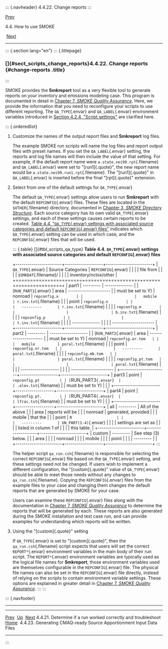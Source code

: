 ::: {.navheader}
4.4.22. Change reports
:::

[Prev](ch04s04s21.html) 

4.4. How to use SMOKE

 [Next](ch04s04s23.html)

------------------------------------------------------------------------

::: {.section lang="en"}
::: {.titlepage}
<div>

<div>

### []{#sect_scripts_change_reports}4.4.22. Change reports {#change-reports .title}

</div>

</div>
:::

SMOKE provides the **Smkreport** tool as a very flexible tool to
generate reports on your inventory and emissions modeling case. This
program is documented in detail in [Chapter 7, *SMOKE Quality
Assurance*](ch07.html "Chapter 7. SMOKE Quality Assurance"). Here, we
provide the information that you need to reconfigure your scripts to use
different reporting. The `QA_TYPE`{.envar} and `QA_LABEL`{.envar}
environment variables introduced in [Section 4.2.4, "Script
settings"](ch04s02s04.html "4.2.4. Script settings") are clarified here.

::: {.orderedlist}
1.  Customize the names of the output report files and **Smkreport** log
    files.

    The example SMOKE run scripts will name the log files and report
    output files with preset names. If you set the `QA_LABEL`{.envar}
    setting, the reports and log file names will then include the value
    of that setting. For example, if the default report name were
    `a.state.nei99.rpt`{.filename} and `QA_LABEL`{.envar} were set to
    "[run1]{.quote}", the new report name would be
    `a.state.nei99.run1.rpt`{.filename}. The "[run1]{.quote}" in
    `QA_LABEL`{.envar} is inserted before the final "[rpt]{.quote}"
    extension.

2.  Select from one of the default settings for `QA_TYPE`{.envar}

    The default `QA_TYPE`{.envar} settings allow users to run
    **Smkreport** with the default `REPCONFIG`{.envar} files. These
    files are located in the `$OTHER`{.filename} directory, documented
    in [Chapter 3, *SMOKE Directory
    Structure*](ch03.html "Chapter 3. SMOKE Directory Structure"). Each
    source category has its own valid `QA_TYPE`{.envar} settings, and
    each of these settings causes certain reports to be created.
    [Table 4.4, "`QA_TYPE`{.envar} settings with associated source
    categories and default `REPCONFIG`{.envar}
    files"](ch04s04s22.html#tbl_scripts_qa_type "Table 4.4. QA_TYPE settings with associated source categories and default REPCONFIG files")
    indicates which `QA_TYPE`{.envar} setting can be used in which case,
    and the `REPCONFIG`{.envar} files that will be used.

    ::: {.table}
    []{#tbl_scripts_qa_type}
    **Table 4.4. `QA_TYPE`{.envar} settings with associated source
    categories and default `REPCONFIG`{.envar} files**

    +-----------------------+-------------------+-----------------------+
    | `QA_TYPE`{.envar}     | Source Categories | `REPCONFIG`{.envar}   |
    |                       |                   | file from             |
    |                       |                   | `$SMKDAT`{.filename}/ |
    |                       |                   | inventory/nctox/other |
    +=======================+===================+=======================+
    | part1                 |   ---------       |   --------------      |
    | (`RUN_PART1`{.envar}  |   area            | --------------------- |
    | must be set to Y)     |   nonroad         |   `repconfig.a        |
    |                       |   mobile          | r.inv.txt`{.filename} |
    |                       |   point           |   `repconfig.n        |
    |                       |   ---------       | r.inv.txt`{.filename} |
    |                       |                   |   `repconfig.m        |
    |                       |                   | b.inv.txt`{.filename} |
    |                       |                   |   `repconfig.p        |
    |                       |                   | t.inv.txt`{.filename} |
    |                       |                   |   --------------      |
    |                       |                   | --------------------- |
    +-----------------------+-------------------+-----------------------+
    | part2                 |   ---------       |   ------------------- |
    | (`RUN_PART2`{.envar}  |   area            | --------------------- |
    | must be set to Y)     |   nonroad         |   `repconfig.ar.tem   |
    |                       |   mobile          | poral.txt`{.filename} |
    |                       |   point           |   `repconfig.nr.tem   |
    |                       |   ---------       | poral.txt`{.filename} |
    |                       |                   |   `repconfig.mb.tem   |
    |                       |                   | poral.txt`{.filename} |
    |                       |                   |   `repconfig.pt.tem   |
    |                       |                   | poral.txt`{.filename} |
    |                       |                   |   ------------------- |
    |                       |                   | --------------------- |
    +-----------------------+-------------------+-----------------------+
    | part3                 | point             | `repconfig.pt         |
    | (`RUN_PART3`{.envar}  |                   | .elev.txt`{.filename} |
    | must be set to Y)     |                   |                       |
    +-----------------------+-------------------+-----------------------+
    | part4                 | point             | `repconfig.pt.        |
    | (`RUN_PART4`{.envar}  |                   | lfrac.txt`{.filename} |
    | must be set to Y)     |                   |                       |
    +-----------------------+-------------------+-----------------------+
    | all                   |   ---------       | All of the above      |
    |                       |   area            | reports will be       |
    |                       |   nonroad         | generated, provided   |
    |                       |   mobile          | that the              |
    |                       |   point           | `R                    |
    |                       |   ---------       | UN_PART(1-4)`{.envar} |
    |                       |                   | settings are set as   |
    |                       |                   | listed in column 1 of |
    |                       |                   | this table.           |
    +-----------------------+-------------------+-----------------------+
    | custom                |   ---------       | See step (3) below.   |
    |                       |   area            |                       |
    |                       |   nonroad         |                       |
    |                       |   mobile          |                       |
    |                       |   point           |                       |
    |                       |   ---------       |                       |
    +-----------------------+-------------------+-----------------------+
    :::

    The helper script `qa_run.csh`{.filename} is responsible for
    selecting the correct `REPCONFIG`{.envar} file based on the
    `QA_TYPE`{.envar} setting, and these settings need not be changed.
    If users wish to implement a different configuration, the
    "[custom]{.quote}" value of `QA_TYPE`{.envar} should be able to meet
    those needs without any changes to `qa_run.csh`{.filename}. Copying
    the `REPCONFIG`{.envar} files from the example files to your case
    and changing them changes the default reports that are generated by
    SMOKE for your case.

    Users can examine these `REPCONFIG`{.envar} files along with the
    documentation in [Chapter 7, *SMOKE Quality
    Assurance*](ch07.html "Chapter 7. SMOKE Quality Assurance") to
    determine the reports that will be generated by each. These reports
    are also generated during the SMOKE installation and test case run,
    and can provide examples for understanding which reports will be
    written.

3.  Using the "[custom]{.quote}" setting

    If `QA_TYPE`{.envar} is set to "[custom]{.quote}", then the
    `qa_run.csh`{.filename} script expects that users will set the
    correct `REPORT*`{.envar} environment variables in the main body of
    their run script. The `REPORT*`{.envar} environment variables are
    typically used as the logical file names for **Smkreport**, those
    environment variables used are themselves configurable in the
    `REPCONFIG`{.envar} file. The physical file names can also be set in
    the `REPCONFIG`{.envar} file directly, instead of relying on the
    scripts to contain environment variable settings. These options are
    explained in greater detail in [Chapter 7, *SMOKE Quality
    Assurance*](ch07.html "Chapter 7. SMOKE Quality Assurance").
:::
:::

::: {.navfooter}

------------------------------------------------------------------------

  --------------------------------------------------------------- -------------------- ----------------------------------------------------------------------
  [Prev](ch04s04s21.html)                                          [Up](ch04s04.html)                                                 [Next](ch04s04s23.html)
  4.4.21. Determine if a run worked correctly and troubleshoot     [Home](index.html)     4.4.23. Generating CMAQ-ready Source Apportionment Input Data Files
  --------------------------------------------------------------- -------------------- ----------------------------------------------------------------------
:::
